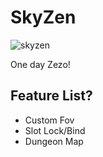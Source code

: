 # SkyZen
![skyzen](https://github.com/zenxs/SkyZen/assets/45582571/28740fd2-9447-45bb-9be5-ab69c0da541f)

One day Zezo!

## Feature List?
- Custom Fov
- Slot Lock/Bind
- Dungeon Map
